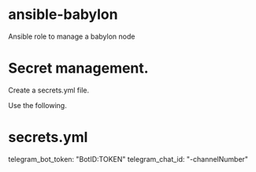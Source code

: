 # ansible-babylon
Ansible role to manage a babylon node

# Secret management.
Create a secrets.yml file.

Use the following. 
# secrets.yml
telegram_bot_token: "BotID:TOKEN"
telegram_chat_id: "-channelNumber"

